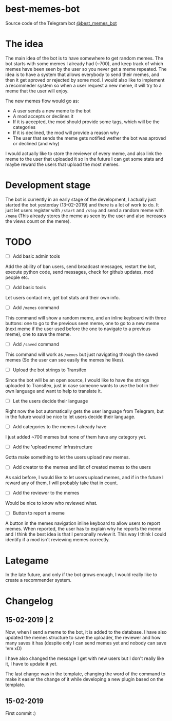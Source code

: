 # best-memes-bot
Source code of the Telegram bot [@best_memes_bot](https://t.me/best_memes_bot)

# The idea
The main idea of the bot is to have somewhere to get random memes. The bot starts with some memes I already had (~700), and keep track of which memes have been seen by the user so you never get a meme repeated. The idea is to have a system that allows everybody to send their memes, and then it get aproved or rejected by some mod. I would also like to implement a recommeder system so when a user request a new meme, it will try to a meme that the user will enjoy.

The new memes flow would go as:

- A user sends a new meme to the bot
- A mod accepts or declines it
- If it is accepted, the mod should provide some tags, which will be the categories
- If it is declined, the mod will provide a reason why
- The user that sends the meme gets notified wether the bot was aproved or declined (and why)

I would actually like to store the reviewer of every meme, and also link the meme to the user that uploaded it so in the future I can get some stats and maybe reward the users that upload the most memes.

# Development stage

The bot is currently in an early stage of the development, I actually just started the bot yesterday (13-02-2019) and there is a lot of work to do. It just let users register with `/start` and `/stop` and send a random meme with `/meme` (This already stores the meme as seen by the user and also increases the views count on the meme).

# TODO

- [ ] Add basic admin tools

Add the ability of ban users, send broadcast messages, restart the bot, execute python code, send messages, check for github updates, mod people etc.

- [ ] Add basic tools

Let users contact me, get bot stats and their own info.

- [ ] Add `/memes` command

This command will show a random meme, and an inline keyboard with three buttons: one to go to the previous seen meme, one to go to a new meme (next meme if the user used before the one to navigate to a previous meme), one to save the meme.

- [ ] Add `/saved` command

This command will work as `/memes` but just navigating through the saved memes (So the user can see easily the memes he likes).

- [ ] Upload the bot strings to Transifex

Since the bot will be an open source, I would like to have the strings uploaded to Transifex, just in case someone wants to use the bot in their own language and want to help to translate it.

- [ ] Let the users decide their language

Right now the bot automatically gets the user language from Telegram, but in the future would be nice to let users decide their language.

- [ ] Add categories to the memes I already have

I just added ~700 memes but none of them have any category yet.

- [ ] Add the 'upload meme' infrastructure

Gotta make something to let the users upload new memes.

- [ ] Add creator to the memes and list of created memes to the users

As said before, I would like to let users upload memes, and if in the future I reward any of them, I will probably take that in count.

- [ ] Add the reviewer to the memes

Would be nice to know who reviewed what.

- [ ] Button to report a meme

A button in the memes navigation inline keyboard to allow users to report memes. When reported, the user has to explain why he reports the meme and I think the best idea is that I personally review it. This way I think I could identify if a mod isn't reviewing memes correctly.

# Lategame

In the late future, and only if the bot grows enough, I would really like to create a recommender system.

# Changelog

## 15-02-2019 | 2

Now, when I send a meme to the bot, it is added to the database. I have also updated the memes structure to save the uploader, the reviewer and how many saves it has (despite only I can send memes yet and nobody can save 'em xD)

I have also changed the message I get with new users but I don't really like it, I have to update it yet.

The last change was in the template, changing the word of the command to make it easier the change of it while developing a new plugin based on the template.

## 15-02-2019

First commit :)